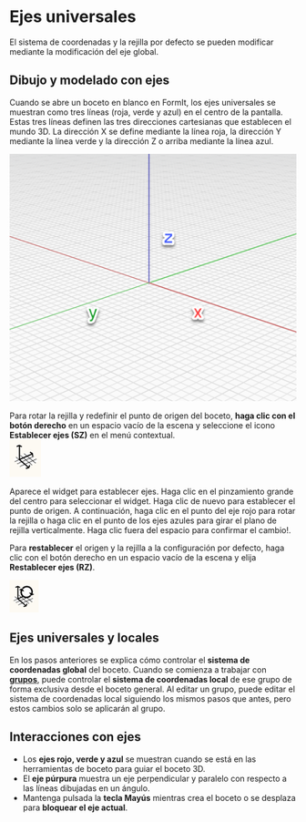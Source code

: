 # Ejes universales

El sistema de coordenadas y la rejilla por defecto se pueden modificar mediante la modificación del eje global.

## Dibujo y modelado con ejes

Cuando se abre un boceto en blanco en FormIt, los ejes universales se muestran como tres líneas (roja, verde y azul) en el centro de la pantalla. Estas tres líneas definen las tres direcciones cartesianas que establecen el mundo 3D. La dirección X se define mediante la línea roja, la dirección Y mediante la línea verde y la dirección Z o arriba mediante la línea azul.

![](../.gitbook/assets/axis.png)

Para rotar la rejilla y redefinir el punto de origen del boceto, **haga clic con el botón derecho** en un espacio vacío de la escena y seleccione el icono **Establecer ejes (SZ)** en el menú contextual.\
![](<../.gitbook/assets/guid-d035d02f-480d-44a2-ae80-4b4fbf3a6117-low (1).png>)

Aparece el widget para establecer ejes. Haga clic en el pinzamiento grande del centro para seleccionar el widget. Haga clic de nuevo para establecer el punto de origen. A continuación, haga clic en el punto del eje rojo para rotar la rejilla o haga clic en el punto de los ejes azules para girar el plano de rejilla verticalmente. Haga clic fuera del espacio para confirmar el cambio\![](../.gitbook/assets/2021-01-14\_12-30-10.gif).

Para **restablecer** el origen y la rejilla a la configuración por defecto, haga clic con el botón derecho en un espacio vacío de la escena y elija **Restablecer ejes (RZ)**.

![](../.gitbook/assets/guid-eb26f44b-70b2-404a-8a7c-57d094d888c3-low.png)

## Ejes universales y locales

En los pasos anteriores se explica cómo controlar el **sistema de coordenadas global** del boceto. Cuando se comienza a trabajar con [**grupos**](groups.md), puede controlar el **sistema de coordenadas local** de ese grupo de forma exclusiva desde el boceto general. Al editar un grupo, puede editar el sistema de coordenadas local siguiendo los mismos pasos que antes, pero estos cambios solo se aplicarán al grupo.

## Interacciones con ejes

* Los **ejes rojo, verde y azul** se muestran cuando se está en las herramientas de boceto para guiar el boceto 3D.
* El **eje púrpura** muestra un eje perpendicular y paralelo con respecto a las líneas dibujadas en un ángulo.
* Mantenga pulsada la **tecla Mayús** mientras crea el boceto o se desplaza para **bloquear el eje actual**.
